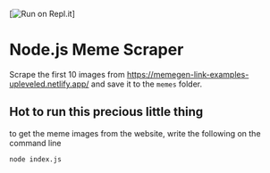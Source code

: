 [![Run on Repl.it](https://replit.com/@schefkev/meme-scraper#memes/03.jpg)]

# Node.js Meme Scraper

Scrape the first 10 images from https://memegen-link-examples-upleveled.netlify.app/ and save it to the `memes` folder.

## Hot to run this precious little thing

to get the meme images from the website, write the following on the command line

`node index.js`
